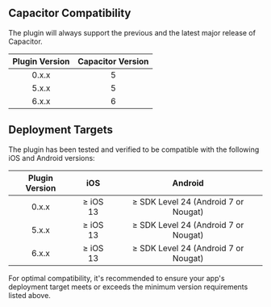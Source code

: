 ## Capacitor Compatibility

The plugin will always support the previous and the latest major release of Capacitor.

| Plugin Version | Capacitor Version |
| :------------: | :---------------: |
|     0.x.x      |         5         |
|     5.x.x      |         5         |
|     6.x.x      |         6         |

## Deployment Targets

The plugin has been tested and verified to be compatible with the following iOS and Android versions:

| Plugin Version |     iOS     |                 Android                 |
| :------------: | :---------: | :-------------------------------------: |
|     0.x.x      | &ge; iOS 13 | &ge; SDK Level 24 (Android 7 or Nougat) |
|     5.x.x      | &ge; iOS 13 | &ge; SDK Level 24 (Android 7 or Nougat) |
|     6.x.x      | &ge; iOS 13 | &ge; SDK Level 24 (Android 7 or Nougat) |

For optimal compatibility, it's recommended to ensure your app's deployment target meets or exceeds the minimum version requirements listed above.
